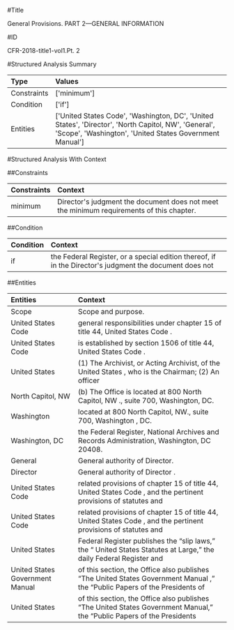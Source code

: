 #Title

General Provisions. PART 2—GENERAL INFORMATION


#ID

CFR-2018-title1-vol1.Pt. 2


#Structured Analysis Summary

| Type        | Values                                                                                                                                                          |
|:------------|:----------------------------------------------------------------------------------------------------------------------------------------------------------------|
| Constraints | ['minimum']                                                                                                                                                     |
| Condition   | ['if']                                                                                                                                                          |
| Entities    | ['United States Code', 'Washington, DC', 'United States', 'Director', 'North Capitol, NW', 'General', 'Scope', 'Washington', 'United States Government Manual'] |


#Structured Analysis With Context

 


##Constraints

| Constraints   | Context                                                                                   |
|:--------------|:------------------------------------------------------------------------------------------|
| minimum       | Director's judgment the document does not meet the minimum  requirements of this chapter. |


##Condition

| Condition   | Context                                                                                                 |
|:------------|:--------------------------------------------------------------------------------------------------------|
| if          | the Federal Register, or a special edition thereof, if in the Director's judgment the document does not |


##Entities

| Entities                        | Context                                                                                                                                      |
|:--------------------------------|:---------------------------------------------------------------------------------------------------------------------------------------------|
| Scope                           | Scope  and purpose.                                                                                                                          |
| United States Code              | general responsibilities under chapter 15 of title 44, United States Code .                                                                  |
| United States Code              | is established by section 1506 of title 44, United States Code .                                                                             |
| United States                   | (1) The Archivist, or Acting Archivist, of the United States , who is the Chairman; (2) An officer                                           |
| North Capitol, NW               | (b) The Office is located at 800  North Capitol, NW ., suite 700, Washington, DC.                                                            |
| Washington                      | located at 800 North Capitol, NW., suite 700, Washington , DC.                                                                               |
| Washington, DC                  | the Federal Register, National Archives and Records Administration, Washington, DC  20408.                                                   |
| General                         | General  authority of Director.                                                                                                              |
| Director                        | General authority of  Director .                                                                                                             |
| United States Code              | related provisions of chapter 15 of title 44, United States Code , and the pertinent provisions of statutes and                              |
| United States Code              | related provisions of chapter 15 of title 44, United States Code , and the pertinent provisions of statutes and                              |
| United States                   | Federal Register publishes the &#8220;slip laws,&#8221; the &#8220; United States Statutes at Large,&#8221; the daily Federal Register and   |
| United States Government Manual | of this section, the Office also publishes &#8220;The United States Government Manual ,&#8221; the &#8220;Public Papers of the Presidents of |
| United States                   | of this section, the Office also publishes &#8220;The United States Government Manual,&#8221; the &#8220;Public Papers of the Presidents     |


